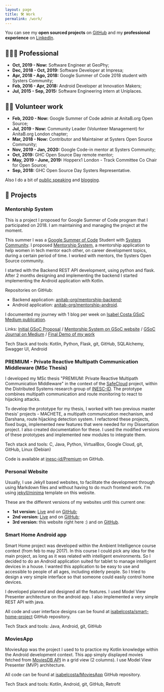 ```yaml
---
layout: page
title: 🛠️ Work
permalink: /work/
---
```


You can see my **open sourced projects** on [GitHub](https://github.com/isabelcosta) and my **professional experience** on [LinkedIn](https://www.linkedin.com/in/isabelcmdcosta).

## 👩🏾‍💻 Professional

- **Oct, 2019 - Now:** Software Engineer at GeoPhy;
- **Dec, 2018 - Oct, 2019:** Software Developer at Impresa;
- **Apr, 2018 - Ago, 2018:** Google Summer of Code 2018 student with Systers Community;
- **Feb, 2016 - Apr, 2018:** Android Developer at Innovation Makers;
- **Jul, 2015 - Sep, 2015:** Software Engineering intern at Uniplaces.

## 👐🏾 Volunteer work

- **Feb, 2020 - Now:** Google Summer of Code admin at AnitaB.org Open Source;
- **Jul, 2019 - Now:** Community Leader (Volunteer Management) for AnitaB.org London chapter;
- **Mar, 2018 - Now:** Contributor and Maintainer at Systers Open Source Community;
- **Nov, 2019 - Jan, 2020:** Google Code-in mentor at Systers Community;
- **Oct, 2019:** GHC Open Source Day remote mentor;
- **May, 2019 - June, 2019:** Hopperx1 London - Track Committee Co Chair for Open Source;
- **Sep, 2018:** GHC Open Source Day Systers Representative.

Also I do a bit of [public speaking](/talks/) and [blogging](/blog/).

## 🚧 Projects

### Mentorship System

This is a project I proposed for Google Summer of Code program that I participated on 2018. I am maintaining and managing the project at the moment.

This summer I was a [Google Summer of Code](https://summerofcode.withgoogle.com) Student with [Systers Community](https://github.com/systers). I proposed [Mentorship System](https://summerofcode.withgoogle.com/archive/2018/projects/6592097335377920/), a mentorship application to help women in tech mentor each other, on career development topics, during a certain period of time. I worked with mentors, the Systers Open Source community.

I started with the Backend REST API development, using python and flask. After 2 months designing and implementing the backend I started implementing the Android application with Kotlin.

Repositories on GitHub:
- Backend application: [anitab-org/mentorship-backend](https://github.com/anitab-org/mentorship-backend);
- Android application: [anitab-org/mentorship-android](https://github.com/anitab-org/mentorship-android).

I documented my journey with 1 blog per week on [Isabel Costa GSoC Medium publication](https://medium.com/isabel-costa-gsoc). 

Links: [Initial GSoC Proposal]() / [Mentorship System on GSoC website](https://summerofcode.withgoogle.com/archive/2018/projects/6592097335377920/) / [GSoC Journal on Medium](https://medium.com/isabel-costa-gsoc) / [Final Demo of my work](https://www.youtube.com/watch?v=xRZrdR47R-w)

Tech Stack and tools: Kotlin, Python, Flask, git, GitHub, SQLAlchemy, Swagger UI, Android

### PREMIUM - Private Reactive Multipath Communication Middleware (MSc Thesis)

I developed my MSc thesis "PREMIUM: Private Reactive Multipath Communication Middleware" in the context of the [SafeCloud](https://www.safecloud-project.eu/) project, within the Distributed Systems research group of [INESC-ID](https://www.inesc-id.pt/). The prototype combines multipath communication and route monitoring to react to hijacking attacks.

To develop the prototype for my thesis, I worked with two previous master thesis' projects - MACHETE, a multipath communication mechanism, and Darshana, route hijacking detection system. I refactored these projects, fixed bugs, implemented new features that were needed for my Dissertation project. I also created documentation for these.
I used the modified versions of these prototypes and implemented new modules to integrate them.

Tech stack and tools: C, Java, Python, VirtualBox, Google Cloud, git, GitHub, Linux (Debian)

Code is available at [inesc-id/Premium](https://github.com/inesc-id/Premium) on GitHub.

### Personal Website

Usually, I use Jekyll based websites, to facilitate the development through using Markdown files and without having to do much frontend work. I'm using [jekyll/minima](https://github.com/jekyll/minima) template on this website.

These are the different versions of my websites until this current one:
- **1st version:** [Live](http://isabelcosta.github.io/personal-website-first-version) and on [GitHub](http://github.com/isabelcosta/personal-website-first-version);
- **2nd version:** [Live](http://isabelcosta.github.io/personal-website-second-version) and on [GitHub](https://github.com/isabelcosta/personal-website-second-version);
- **3rd version:** this website right here :) and on [GitHub](https://github.com/isabelcosta/isabelcosta.github.io).

### Smart Home Android app

Smart Home project was developed within the Ambient Intelligence course context (from feb to may 2017). In this course I could pick any idea for the main project, as long as it was related with intelligent environments. So I decided to do an Android application suited for tablet to manage intelligent devices in a house. I wanted this application to be easy to use and accessible to people of all ages, including elderly people. So I tried to design a very simple interface so that someone could easily control home devices.

I developed planned and designed all the features. I used Model View Presenter architecture on the android app. I also implemented a very simple REST API with java.

All code and user interface designs can be found at [isabelcosta/smart-home-project](https://github.com/isabelcosta/smart-home-project) GitHub repository.

Tech Stack and tools: Java, Android, git, GitHub

### MoviesApp

MoviesApp was the project I used to to practice my Kotlin knowledge within the Android development context. This app simply displayed movies fetched from [MoviesDB API](https://developers.themoviedb.org/3) in a grid view (2 columns). I use Model View Presenter (MVP) architecture.

All code can be found at [isabelcosta/MoviesApp](https://github.com/isabelcosta/MoviesApp) GitHub repository.

Tech Stack and tools: Kotlin, Android, git, GitHub, Retrofit
